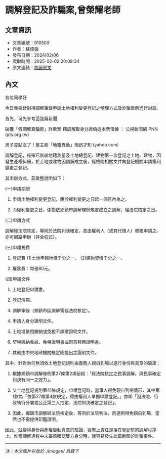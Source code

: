 # 調解登記及詐騙案,曾榮耀老師

## 文章資訊
- 文章編號：910500
- 作者：蘇偉強
- 發布日期：2024/02/06
- 爬取時間：2025-02-02 20:08:34
- 原文連結：[閱讀原文](https://real-estate.get.com.tw/Columns/detail.aspx?no=910500)

## 內文
各位同學好

今日專欄針對持調解筆錄申請土地權利變更登記之辦理方式及詐騙案例進行討論。

首先，可先參考這幾篇新聞

破獲「假調解真騙房」詐欺案 藉調解取身分證偽造本票借據 ｜ 公視新聞網 PNN (pts.org.tw)

房子差點沒了！屋主收「地籍異動」簡訊才知 (yahoo.com)

調解登記，係指已辦竣地籍測量及土地總登記、建物第一次登記之土地、建物，因發生產權糾紛，於土地或建物因調解成立後，經檢附相關文件向登記機關申請權利變更之登記。

其申辦方式，茲彙整說明如下：

(一)申請期限

1. 申請土地權利變更登記，應於權利變更之日起一個月內為之。

2. 而權利變更之日，係指依鄉鎮市調解條例規定成立之調解，經法院核定之日。

(二)申請方式

調解經法院核定，等同於法院判決確定，故由權利人（或其代理人）單獨申請之。亦可網路申辦（非全程式）。

(三)申請規費

1. 登記費 (1)土地申報地價千分之一。 (2)建物契價千分之一。

2. 權狀費：每張80元。

(四)申請文件

1. 土地登記申請書。

2. 登記清冊。

3. 調解筆錄（鄉鎮市區調解需經法院核定）。

4. 申請人身分證明文件。

5. 土地增值稅繳納或免稅不課徵證明文件。

6. 契稅繳納收據、免稅證明書或同意移轉證明書。

7. 其他由中央地政機關規定應提出之證明文件。

其中，針對為何無須依土地登記規則由義務人親自到場以進行身份與真意的驗證：

1. 根據鄉鎮市調解條例第27條第2項前段：「經法院核定之民事調解，與民事確定判決有同一之效力」。

2. 又土地登記規則第41條規定，申請登記時，當事人得免親自到場情形，其中第1款為「依第27條第4款規定，得由權利人單獨申請登記。」亦即「因法院、行政執行分署或公正第三人拍定、法院判決確定之登記」。

3. 因此，鄉鎮市調解經法院核定後，等同於法院判決，而適用得免親自到場，當然也不需提供印鑑證明。

因此，就變得身份與產權變動真意的驗證，實際上責任是落在登記前的調解程序上。惟當調解過程中未審慎確認雙方身分時，就容易發生此篇新聞的詐騙事件。

---
*注：本文圖片存放於 ./images/ 目錄下*
